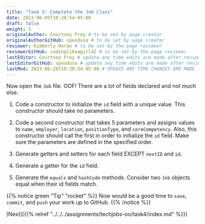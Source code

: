 ```yaml
---
title: "Task 3: Complete the Job Class"
date: 2023-06-05T10:20:54-05:00
draft: false
weight: 3
originalAuthor: Courtney Frey # to be set by page creator
originalAuthorGitHub: speudusa # to be set by page creator
reviewer: Kimberly Horan # to be set by the page reviewer
reviewerGitHub: codinglikeagirl42 # to be set by the page reviewer
lastEditor: Courtney Frey # update any time edits are made after review
lastEditorGitHub: speudusa # update any time edits are made after review
lastMod: 2023-06-26T10:20:54-05:00 # UPDATE ANY TIME CHANGES ARE MADE
---
```


Now open the `Job` file. OOF! There are a lot of fields declared and not much else.

1. Code a constructor to initialize the `id` field with a unique value. This constructor should take no parameters.

1. Code a second constructor that takes 5 parameters and assigns values to `name`, `employer`, `location`, `positionType`, and `coreCompetency`. Also, this constructor should call the first in order to initialize the `id` field. Make sure the parameters are defined in the specified order.

1. Generate getters and setters for each field EXCEPT `nextID` and `id`.

1. Generate a getter for the `id` field.

1. Generate the `equals` and `hashCode` methods. Consider two `Job` objects equal when their id fields match.

{{% notice green "Tip" "rocket" %}} 
 Now would be a good time to `save`, `commit`, and `push` your work up to GitHub.
{{% /notice %}}

[Next]({{% relref "../../../assignments/techjobs-oo/task4/index.md" %}})
